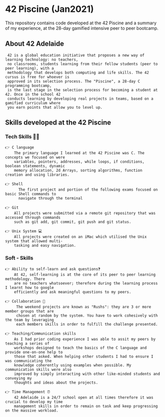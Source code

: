 # 42 Piscine (Jan2021)
This repository contains code developed at the 42 Piscine and a summary of my experience, at the 28-day 
gamified intensive peer to peer bootcamp.


## About 42 Adelaide 
     42 is a global education initiative that proposes a new way of learning technology: no teachers,
     no classrooms, students learning from their fellow students (peer to peer learning), with a 
     methodology that develops both computing and life skills. The 42 cursus is free for whoever is
     approved in its selection process. The "Piscine", a 28-day C programming bootcamp, 
     is the last stage in the selection process for becoming a student at 42. Once in the school 42 
     conducts learning by developing real projects in teams, based on a gamified curriculum where 
     you earn points that allow you to level up.
    

## Skills developed at the 42 Piscine 
### Tech Skills 👩‍💻
    👉 C language 
        The primary language I learned at the 42 Piscine was C. The concepts we focused on were 
        variables, pointers, addresses, while loops, if conditions, boolean statements, dynamic 
        memory allocation, 2d Arrays, sorting algorithms, function creation and using libraries.
        
    👉 Shell
          The first project and portion of the following exams focused on basic Shell commands to 
          navigate through the terminal
          
    👉 Git 
        All projects were submitted via a remote git repository that was accessed through commands
        such as git add, git commit, git push and git status.
        
    👉 Unix System 💻
        All projects were created on an iMac which utilised the Unix system that allowed multi-
        tasking and easy navigation.
        
### Soft - Skills
    👉 Ability to self-learn and ask questions❓
        At 42, self-learning is at the core of its peer to peer learning methodology. There 
        are no teachers whatsoever; therefore during the learning process I learnt how to google 
        efficiently and ask meaningful questions to my peers.
        
    👉 Collaboration 👥
         The weekend projects are known as "Rushs": they are 3 or more member groups that are 
         chosen at random by the system. You have to work cohesively with the team by leveraging 
         each members skills in order to fulfill the challenge presented.
          
    👉 Teaching/Communication skills 
        As I had prior coding experience I was able to assit my peers by teaching a series of 
        workshops designed to teach the basics of the C language and provide one-on-one help to 
        those that asked. When helping other students I had to ensure I was communicating the 
        knowledge coherently using examples when possible. My communication skills were also 
        improved by simply interacting with other like-minded students and conveying my 
        thoughts and ideas about the projects.
    
    👉 Time Management ⏰
        42 Adelaide is a 24/7 school open at all times therefore it was crucial to develop my time 
        management skills in order to remain on task and keep progressing on the massive workload.

